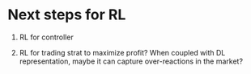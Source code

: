 
Next steps for RL
==================

1. RL for controller

2. RL for trading strat to maximize profit?
  When coupled with DL representation, maybe it can capture over-reactions in the market?